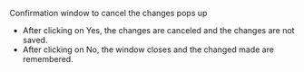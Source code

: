 Confirmation window to cancel the changes pops up

*   After clicking on Yes, the changes are canceled and the changes are not saved.
*   After clicking on No, the window closes and the changed made are remembered.